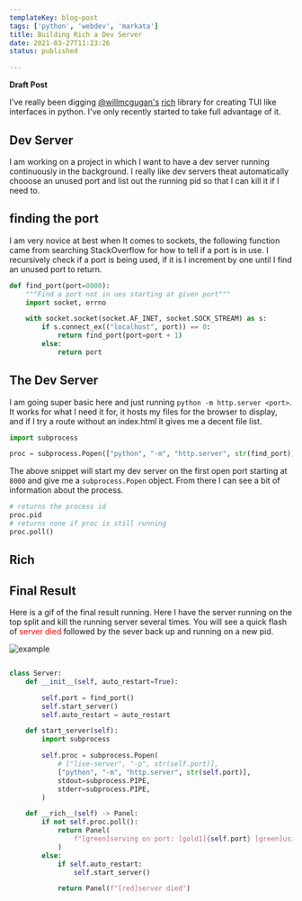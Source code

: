 ```yaml
---
templateKey: blog-post
tags: ['python', 'webdev', 'markata']
title: Building Rich a Dev Server
date: 2021-03-27T11:23:26
status: published

---
```


**Draft Post**

I've really been digging [@willmcgugan's](https://twitter.com/willmcgugan)
[rich](https://github.com/willmcgugan/rich) library for creating TUI like
interfaces in python.  I've only recently started to take full advantage of it.

## Dev Server

I am working on a project in which I want to have a dev
server running continuously in the background.  I really
like dev servers theat automatically chooose an unused
port and list out the running pid so that I can kill it if
I need to.

## finding the port

I am very novice at best when It comes to sockets, the following function came
from searching StackOverflow for how to tell if a port is in use.  I
recursively check if a port is being used, if it is I increment by one until I
find an unused port to return.

``` python
def find_port(port=8000):
    """Find a port not in ues starting at given port"""
    import socket, errno

    with socket.socket(socket.AF_INET, socket.SOCK_STREAM) as s:
        if s.connect_ex(("localhost", port)) == 0:
            return find_port(port=port + 1)
        else:
            return port
```

## The Dev Server

I am going super basic here and just running `python -m http.server <port>`.
It works for what I need it for, it hosts my files for the browser to display,
and if I try a route without an index.html it gives me a decent file list.

``` python
import subprocess

proc = subprocess.Popen(["python", "-m", "http.server", str(find_port)],)
```

The above snippet will start my dev server on the first open port starting at
`8000` and give me a `subprocess.Popen` object.  From there I can see a bit of
information about the process.

``` python
# returns the process id
proc.pid
# returns none if proc is still running
proc.poll()
```

## Rich



## Final Result

Here is a gif of the final result running.  Here I have
the server running on the top split and kill the running
server several times.  You will see a quick flash of <span
style='color: red'>server died</span> followed by the
sever back up and running on a new pid.

![example](markata-dev-server-a1.gif)
 
``` python

class Server:
    def __init__(self, auto_restart=True):

        self.port = find_port()
        self.start_server()
        self.auto_restart = auto_restart

    def start_server(self):
        import subprocess

        self.proc = subprocess.Popen(
            # ["live-server", "-p", str(self.port)],
            ["python", "-m", "http.server", str(self.port)],
            stdout=subprocess.PIPE,
            stderr=subprocess.PIPE,
        )

    def __rich__(self) -> Panel:
        if not self.proc.poll():
            return Panel(
                f"[green]serving on port: [gold1]{self.port} [green]using pid: [gold1]{self.proc.pid}[/]"
            )
        else:
            if self.auto_restart:
                self.start_server()

            return Panel(f"[red]server died")
```

